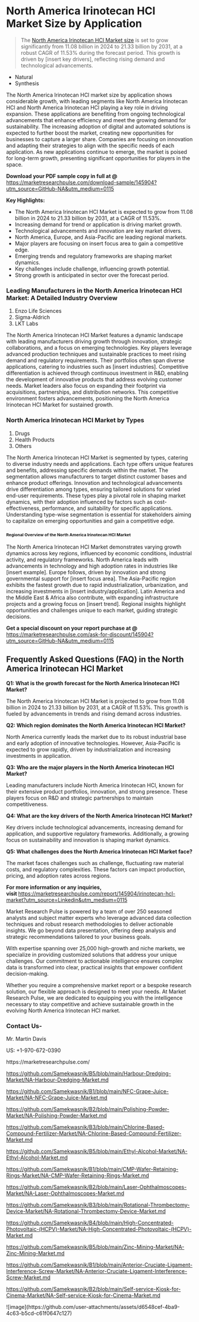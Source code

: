 <h1>North America Irinotecan HCl Market&nbsp;Size by Application</h1><blockquote><p>The <a href="https://marketresearchpulse.com/download-sample/145904?utm_source=GitHub-NA&amp;utm_medium=0115">North America Irinotecan HCl Market size</a> is set to grow significantly from 11.08 billion in 2024 to 21.33 billion by 2031, at a robust CAGR of 11.53% during the forecast period. This growth is driven by [insert key drivers], reflecting rising demand and technological advancements.</p></blockquote><ul><li>Natural<li> Synthesis</li></ul><p>The North America Irinotecan HCl market size by application shows considerable growth, with leading segments like North America Irinotecan HCl and North America Irinotecan HCl playing a key role in driving expansion. These applications are benefiting from ongoing technological advancements that enhance efficiency and meet the growing demand for sustainability. The increasing adoption of digital and automated solutions is expected to further boost the market, creating new opportunities for businesses to capture a larger share. Companies are focusing on innovation and adapting their strategies to align with the specific needs of each application. As new applications continue to emerge, the market is poised for long-term growth, presenting significant opportunities for players in the space.</p><p><strong>Download your PDF sample copy in full at @ </strong><a href="https://marketresearchpulse.com/download-sample/145904?utm_source=GitHub-NA&amp;utm_medium=0115">https://marketresearchpulse.com/download-sample/145904?utm_source=GitHub-NA&amp;utm_medium=0115</a></p><p><strong>Key Highlights: </strong></p><ul><li>The North America Irinotecan HCl Market is expected to grow from 11.08 billion in 2024 to 21.33 billion by 2031, at a CAGR of 11.53%.</li><li>Increasing demand for trend or application is driving market growth.</li><li>Technological advancements and innovation are key market drivers.</li><li>North America, Europe, and Asia-Pacific are leading regional markets.</li><li>Major players are focusing on insert focus area to gain a competitive edge.</li><li>Emerging trends and regulatory frameworks are shaping market dynamics.</li><li>Key challenges include challenge, influencing growth potential.</li><li>Strong growth is anticipated in sector over the forecast period.</li></ul><h3>Leading Manufacturers in the North America Irinotecan HCl Market: A Detailed Industry Overview</h3><ol><li>Enzo Life Sciences</li><li>Sigma-Aldrich</li><li>LKT Labs</li></ol><div class="flex max-w-full flex-col flex-grow"><div class="min-h-8 text-message flex w-full flex-col items-end gap-2 whitespace-normal break-words [.text-message+&amp;]:mt-5" dir="auto" data-message-author-role="assistant" data-message-id="fd8432e4-4910-450d-b182-61b7bfb0a01f" data-message-model-slug="gpt-4o"><div class="flex w-full flex-col gap-1 empty:hidden first:pt-[3px]"><div class="markdown prose w-full break-words dark:prose-invert light"><p>The North America Irinotecan HCl Market features a dynamic landscape with leading manufacturers driving growth through innovation, strategic collaborations, and a focus on emerging technologies. Key players leverage advanced production techniques and sustainable practices to meet rising demand and regulatory requirements. Their portfolios often span diverse applications, catering to industries such as [insert industries]. Competitive differentiation is achieved through continuous investment in R&amp;D, enabling the development of innovative products that address evolving customer needs. Market leaders also focus on expanding their footprint via acquisitions, partnerships, and distribution networks. This competitive environment fosters advancements, positioning the North America Irinotecan HCl Market for sustained growth.</p></div></div></div></div><h3>North America Irinotecan HCl Market by Types</h3><ol><li>Drugs<li> Health Products<li> Others</li></ol><div class="flex max-w-full flex-col flex-grow"><div class="min-h-8 text-message flex w-full flex-col items-end gap-2 whitespace-normal break-words [.text-message+&amp;]:mt-5" dir="auto" data-message-author-role="assistant" data-message-id="084470be-0bb7-4664-bddf-5156b4f41249" data-message-model-slug="gpt-4o-mini"><div class="flex w-full flex-col gap-1 empty:hidden first:pt-[3px]"><div class="markdown prose w-full break-words dark:prose-invert light"><p>The North America Irinotecan HCl Market is segmented by types, catering to diverse industry needs and applications. Each type offers unique features and benefits, addressing specific demands within the market. The segmentation allows manufacturers to target distinct customer bases and enhance product offerings. Innovation and technological advancements drive differentiation among types, ensuring tailored solutions for varied end-user requirements. These types play a pivotal role in shaping market dynamics, with their adoption influenced by factors such as cost-effectiveness, performance, and suitability for specific applications. Understanding type-wise segmentation is essential for stakeholders aiming to capitalize on emerging opportunities and gain a competitive edge.</p></div></div></div></div><h3><span style="font-size: 11px;">Regional Overview of the North America Irinotecan HCl Market</span></h3><div class="flex max-w-full flex-col flex-grow"><div class="min-h-8 text-message flex w-full flex-col items-end gap-2 whitespace-normal break-words [.text-message+&amp;]:mt-5" dir="auto" data-message-author-role="assistant" data-message-id="e9038762-ce64-4e30-91c9-9bd413514231" data-message-model-slug="gpt-4o-mini"><div class="flex w-full flex-col gap-1 empty:hidden first:pt-[3px]"><div class="markdown prose w-full break-words dark:prose-invert light"><p>The North America Irinotecan HCl Market demonstrates varying growth dynamics across key regions, influenced by economic conditions, industrial activity, and regulatory frameworks. North America leads with advancements in technology and high adoption rates in industries like [insert example]. Europe follows, driven by innovation and strong governmental support for [insert focus area]. The Asia-Pacific region exhibits the fastest growth due to rapid industrialization, urbanization, and increasing investments in [insert industry/application]. Latin America and the Middle East &amp; Africa also contribute, with expanding infrastructure projects and a growing focus on [insert trend]. Regional insights highlight opportunities and challenges unique to each market, guiding strategic decisions.</p></div></div></div></div><p><strong>Get a special discount on your report purchase at @ </strong><a href="https://marketresearchpulse.com/ask-for-discount/145904?utm_source=GitHub-NA&amp;utm_medium=0115">https://marketresearchpulse.com/ask-for-discount/145904?utm_source=GitHub-NA&amp;utm_medium=0115</a></p><h2>Frequently Asked Questions (FAQ) in the North America Irinotecan HCl Market</h2><p><strong>Q1: What is the growth forecast for the North America Irinotecan HCl Market?</strong></p><p>The North America Irinotecan HCl Market is projected to grow from 11.08 billion in 2024 to 21.33 billion by 2031, at a CAGR of 11.53%. This growth is fueled by advancements in trends and rising demand across industries.</p><p><strong>Q2: Which region dominates the North America Irinotecan HCl Market?</strong></p><p>North America currently leads the market due to its robust industrial base and early adoption of innovative technologies. However, Asia-Pacific is expected to grow rapidly, driven by industrialization and increasing investments in application.</p><p><strong>Q3: Who are the major players in the North America Irinotecan HCl Market?</strong></p><p>Leading manufacturers include North America Irinotecan HCl, known for their extensive product portfolios, innovation, and strong presence. These players focus on R&amp;D and strategic partnerships to maintain competitiveness.</p><p><strong>Q4: What are the key drivers of the North America Irinotecan HCl Market?</strong></p><p>Key drivers include technological advancements, increasing demand for application, and supportive regulatory frameworks. Additionally, a growing focus on sustainability and innovation is shaping market dynamics.</p><p><strong>Q5: What challenges does the North America Irinotecan HCl Market face?</strong></p><p>The market faces challenges such as challenge, fluctuating raw material costs, and regulatory complexities. These factors can impact production, pricing, and adoption rates across regions.</p><p><strong>For more information or any inquiries, visit&nbsp;</strong><a href="https://marketresearchpulse.com/report/145904/irinotecan-hcl-market?utm_source=Linkedin&utm_medium=0115">https://marketresearchpulse.com/report/145904/irinotecan-hcl-market?utm_source=Linkedin&utm_medium=0115</a></p><p>Market Research Pulse is powered by a team of over 250 seasoned analysts and subject matter experts who leverage advanced data collection techniques and robust research methodologies to deliver actionable insights. We go beyond data presentation, offering deep analysis and strategic recommendations tailored to your business goals.</p><p>With expertise spanning over 25,000 high-growth and niche markets, we specialize in providing customized solutions that address your unique challenges. Our commitment to actionable intelligence ensures complex data is transformed into clear, practical insights that empower confident decision-making.</p><p>Whether you require a comprehensive market report or a bespoke research solution, our flexible approach is designed to meet your needs. At Market Research Pulse, we are dedicated to equipping you with the intelligence necessary to stay competitive and achieve sustainable growth in the evolving North America Irinotecan HCl market.</p><h3><strong>Contact Us-</strong></h3><p>Mr. Martin Davis</p><p>US: +1-970-672-0390</p><p>https://marketresearchpulse.com/</p><p><a href="https://github.com/Samekwasnik/B5/blob/main/Harbour-Dredging-Market/NA-Harbour-Dredging-Market.md">https://github.com/Samekwasnik/B5/blob/main/Harbour-Dredging-Market/NA-Harbour-Dredging-Market.md</a></p><p><a href="https://github.com/Samekwasnik/B1/blob/main/NFC-Grape-Juice-Market/NA-NFC-Grape-Juice-Market.md">https://github.com/Samekwasnik/B1/blob/main/NFC-Grape-Juice-Market/NA-NFC-Grape-Juice-Market.md</a></p><p><a href="https://github.com/Samekwasnik/B2/blob/main/Polishing-Powder-Market/NA-Polishing-Powder-Market.md">https://github.com/Samekwasnik/B2/blob/main/Polishing-Powder-Market/NA-Polishing-Powder-Market.md</a></p><p><a href="https://github.com/Samekwasnik/B3/blob/main/Chlorine-Based-Compound-Fertilizer-Market/NA-Chlorine-Based-Compound-Fertilizer-Market.md">https://github.com/Samekwasnik/B3/blob/main/Chlorine-Based-Compound-Fertilizer-Market/NA-Chlorine-Based-Compound-Fertilizer-Market.md</a></p><p><a href="https://github.com/Samekwasnik/B5/blob/main/Ethyl-Alcohol-Market/NA-Ethyl-Alcohol-Market.md">https://github.com/Samekwasnik/B5/blob/main/Ethyl-Alcohol-Market/NA-Ethyl-Alcohol-Market.md</a></p><p><a href="https://github.com/Samekwasnik/B1/blob/main/CMP-Wafer-Retaining-Rings-Market/NA-CMP-Wafer-Retaining-Rings-Market.md">https://github.com/Samekwasnik/B1/blob/main/CMP-Wafer-Retaining-Rings-Market/NA-CMP-Wafer-Retaining-Rings-Market.md</a></p><p><a href="https://github.com/Samekwasnik/B2/blob/main/Laser-Ophthalmoscopes-Market/NA-Laser-Ophthalmoscopes-Market.md">https://github.com/Samekwasnik/B2/blob/main/Laser-Ophthalmoscopes-Market/NA-Laser-Ophthalmoscopes-Market.md</a></p><p><a href="https://github.com/Samekwasnik/B3/blob/main/Rotational-Thrombectomy-Device-Market/NA-Rotational-Thrombectomy-Device-Market.md">https://github.com/Samekwasnik/B3/blob/main/Rotational-Thrombectomy-Device-Market/NA-Rotational-Thrombectomy-Device-Market.md</a></p><p><a href="https://github.com/Samekwasnik/B4/blob/main/High-Concentrated-Photovoltaic-(HCPV)-Market/NA-High-Concentrated-Photovoltaic-(HCPV)-Market.md">https://github.com/Samekwasnik/B4/blob/main/High-Concentrated-Photovoltaic-(HCPV)-Market/NA-High-Concentrated-Photovoltaic-(HCPV)-Market.md</a></p><p><a href="https://github.com/Samekwasnik/B5/blob/main/Zinc-Mining-Market/NA-Zinc-Mining-Market.md">https://github.com/Samekwasnik/B5/blob/main/Zinc-Mining-Market/NA-Zinc-Mining-Market.md</a></p><p><a href="https://github.com/Samekwasnik/B1/blob/main/Anterior-Cruciate-Ligament-Interference-Screw-Market/NA-Anterior-Cruciate-Ligament-Interference-Screw-Market.md">https://github.com/Samekwasnik/B1/blob/main/Anterior-Cruciate-Ligament-Interference-Screw-Market/NA-Anterior-Cruciate-Ligament-Interference-Screw-Market.md</a></p><p><a href="https://github.com/Samekwasnik/B2/blob/main/Self-service-Kiosk-for-Cinema-Market/NA-Self-service-Kiosk-for-Cinema-Market.md">https://github.com/Samekwasnik/B2/blob/main/Self-service-Kiosk-for-Cinema-Market/NA-Self-service-Kiosk-for-Cinema-Market.md</a></p>
![image](https://github.com/user-attachments/assets/d6548cef-4ba9-4c63-b5cd-c61f0647c127)
